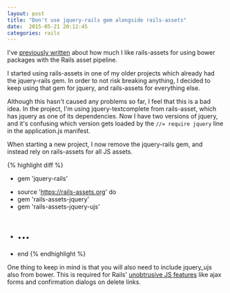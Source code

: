 ```yaml
---
layout: post
title: "Don't use jquery-rails gem alongside rails-assets"
date:  2015-05-21 20:12:45
categories: rails
---
```


I've [previously written](/posts/rails-assets/) about
how much I like rails-assets
for using bower packages
with the Rails asset pipeline.

I started using rails-assets
in one of my older projects
which already had the jquery-rails gem.
In order to not risk breaking anything,
I decided to keep using that gem for jquery,
and rails-assets for everything else.

Although this hasn't caused any problems so far,
I feel that this is a bad idea.
In the project,
I'm using jquery-textcomplete from rails-asset,
which has jquery as one of its dependencies.
Now I have two versions of jquery,
and it's confusing which version gets loaded
by the `//= require jquery` line
in the application.js manifest.

When starting a new project,
I now remove the jquery-rails gem,
and instead rely on rails-assets
for all JS assets.

{% highlight diff %}
- gem 'jquery-rails'

+ source 'https://rails-assets.org' do
+   gem 'rails-assets-jquery'
+   gem 'rails-assets-jquery-ujs'
+   # ...
+ end
{% endhighlight %}

One thing to keep in mind
is that you will also need to
include jquery_ujs also from bower.
This is required for Rails'
[unobtrusive JS features](https://robots.thoughtbot.com/a-tour-of-rails-jquery-ujs)
like ajax forms and
confirmation dialogs on delete links.

